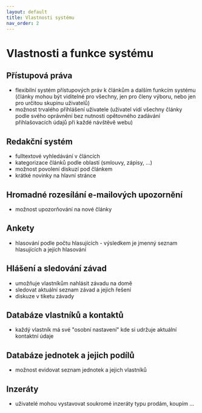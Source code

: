 ```yaml
---
layout: default
title: Vlastnosti systému
nav_order: 2
---
```


# Vlastnosti a funkce systému

## Přístupová práva

* flexibilní systém přístupových práv k článkům a dalším funkcím systému (články mohou být viditelné pro všechny, jen pro členy výboru, nebo jen pro určitou skupinu uživatelů)
* možnost trvalého přihlášení uživatele (uživatel vidí všechny články podle svého oprávnění bez nutnosti opětovného zadávání přihlašovacích údajů při každé návštěvě webu)

## Redakční systém

* fulltextové vyhledávání v článcích
* kategorizace článků podle oblastí (smlouvy, zápisy, ...)
* možnost povolení diskuzí pod článkem
* krátké novinky na hlavní stránce

## Hromadné rozesílání e-mailových upozornění

* možnost upozorňování na nové články

## Ankety

* hlasování podle počtu hlasujících - výsledkem je jmenný seznam hlasujících a jejích hlasování

## Hlášení a sledování závad

* umožňuje vlastníkům nahlásit závadu na domě
* sledovat aktuální seznam závad a jejich řešení
* diskuze v tiketu závady

## Databáze vlastníků a kontaktů

* každý vlastník má své "osobní nastavení" kde si udržuje aktuální kontaktní údaje

## Databáze jednotek a jejich podílů

* možnost evidovat seznam jednotek a jejich vlastníků

## Inzeráty

* uživatelé mohou vystavovat soukromé inzeráty typu prodám, koupím ...
